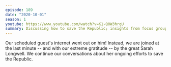 ```yaml
---
episode: 189
date: "2020-10-01"
season: 1
youtube: https://www.youtube.com/watch?v=K1-Q0W3hrgU
summary: Discussing how to save the Republic; insights from focus groups after the debates
---
```

Our scheduled guest's internet went out on him! Instead, we are joined at the last minute -- and with our extreme gratitude -- by the great Sarah Longwell. We continue our conversations about her ongoing efforts to save the Republic.
